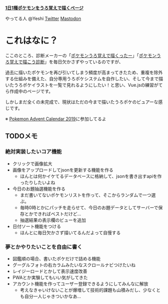 **[1日1種ポケモンをうろ覚えで描くページ](https://yeshi-sandbox.firebaseapp.com/uropoke/)**

やってる人 @Yeshi [Twitter](https://twitter.com/Yeshi) [Mastodon](https://pokemon.mastportal.info/@yeshi)

# これはなに？

ここのところ、診断メーカーの「[ポケモンうろ覚えで描くったー](https://shindanmaker.com/553065)」「[ポケモンうろ覚えで描こう診断](https://shindanmaker.com/963236)」を毎日欠かさずやっているのですが、

過去に描いたポケモンを再び引いてしまう頻度が高まってきたため、重複を除外する仕組みを備えた、自分専用うろポケシステムを自作したい、そして今まで描いたうろポケイラストを一覧で見れるようにしたい！と思い、Vue.jsの練習がてら作成中のページです。

しかしまだ全くの未完成で、現状はただの今まで描いたうろポケのビュアーな感じです。


※ [Pokemon Advent Calendar 2019](https://adventar.org/calendars/3864)に参加してるよ


## TODOメモ

### 絶対実装したいコア機能
* クリックで画像拡大
* 画像をアップロードしてjsonを更新する機能を作る
  * ほんとは何かイケてるデータベースに格納して、jsonを書き出すapiを作ったりしたいよね
* 今日のお題抽選機能を作る
  * まだ書いてないポケモンリストを作って、そこからランダムで一つ選ぶ。
  * 毎時0時とかにパッチを走らせて、今日のお題データとしてサーバーで保存とかできればベストだけど…
  * 抽選結果の表示欄のビューを追加
* 日付ソート機能をつける
  * ほんとに毎日欠かさず描いてるんだよって自慢する

### 夢とかやりたいことを自由に書く
* 図鑑順の場合、書いたポケだけで詰める機能
* グーグルフォトの右カラムみたいなスクロールナビつけたいね
* レイジーロードとかして表示速度改善
* PWAとか実験してもいい気がしてきた
* アカウント機能を作ってユーザー登録できるようにしてみんなに解放
  * 考えなきゃいけないことが爆増して技術的課題も山積みだし、少なくとも自分一人じゃきついかなあ…
